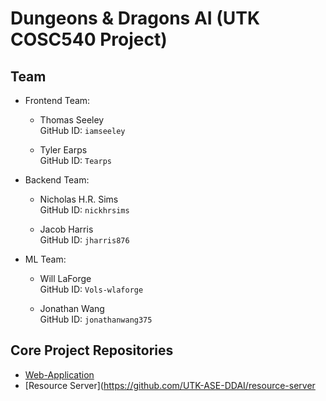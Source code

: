 # Dungeons & Dragons AI (UTK COSC540 Project)

## Team

- Frontend Team:

  - Thomas Seeley  
    GitHub ID: `iamseeley`

  - Tyler Earps  
    GitHub ID: `Tearps`

- Backend Team:

  - Nicholas H.R. Sims  
    GitHub ID: `nickhrsims`

  - Jacob Harris  
    GitHub ID: `jharris876`

- ML Team:

  - Will LaForge  
    GitHub ID: `Vols-wlaforge`

  - Jonathan Wang  
    GitHub ID: `jonathanwang375`

## Core Project Repositories

- [Web-Application](https://github.com/UTK-ASE-DDAI/frontend)
- [Resource Server](https://github.com/UTK-ASE-DDAI/resource-server
